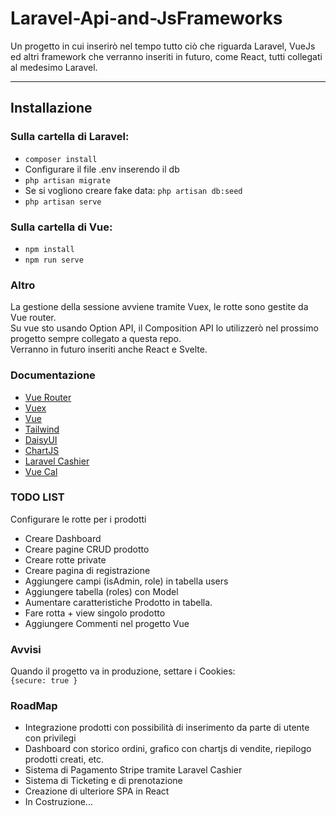 # Laravel-Api-and-JsFrameworks

Un progetto in cui inserirò nel tempo tutto ciò che riguarda Laravel, VueJs ed altri framework che verranno inseriti in futuro, 
come React, tutti collegati al medesimo Laravel.

---

## Installazione

### Sulla cartella di Laravel: 

- `composer install`
- Configurare il file .env inserendo il db
- `php artisan migrate`
- Se si vogliono creare fake data: `php artisan db:seed`
- `php artisan serve`

### Sulla cartella di Vue:
- `npm install`
- `npm run serve`

### Altro
La gestione della sessione avviene tramite Vuex, le rotte sono gestite da Vue router.\
Su vue sto usando Option API, il Composition API lo utilizzerò nel prossimo progetto sempre collegato a questa repo. \
Verranno in futuro inseriti anche React e Svelte.

### Documentazione

- [Vue Router](https://router.vuejs.org/)
- [Vuex](https://vuex.vuejs.org/)
- [Vue](https://vuejs.org/)
- [Tailwind](https://tailwindcss.com/)
- [DaisyUI](https://daisyui.com/)
- [ChartJS](https://www.chartjs.org/docs/latest/)
- [Laravel Cashier](https://laravel.com/docs/9.x/billing)
- [Vue Cal](https://antoniandre.github.io/vue-cal/)

### TODO LIST
Configurare le rotte per i prodotti
- Creare Dashboard
- Creare pagine CRUD prodotto
- Creare rotte private
- Creare pagina di registrazione
- Aggiungere campi (isAdmin, role) in tabella users
- Aggiungere tabella (roles) con Model
- Aumentare caratteristiche Prodotto in tabella.
- Fare rotta + view singolo prodotto 
- Aggiungere Commenti nel progetto Vue

### Avvisi
Quando il progetto va in produzione, settare i Cookies: \
`{secure: true }`
### RoadMap
- Integrazione prodotti con possibilità di inserimento da parte di utente con privilegi
- Dashboard con storico ordini, grafico con chartjs di vendite, riepilogo prodotti creati, etc.
- Sistema di Pagamento Stripe tramite Laravel Cashier
- Sistema di Ticketing e di prenotazione
- Creazione di ulteriore SPA in React
- In Costruzione...

